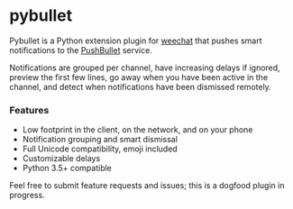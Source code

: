 # pybullet

Pybullet is a Python extension plugin for [weechat](https://weechat.org/) that pushes smart notifications to the [PushBullet](https://www.pushbullet.com/) service.

Notifications are grouped per channel, have increasing delays if ignored, preview the first few lines, go away when you have been active in the channel, and detect when notifications have been dismissed remotely.

### Features

- Low footprint in the client, on the network, and on your phone
- Notification grouping and smart dismissal
- Full Unicode compatibility, emoji included
- Customizable delays
- Python 3.5+ compatible

Feel free to submit feature requests and issues; this is a dogfood plugin in progress.
